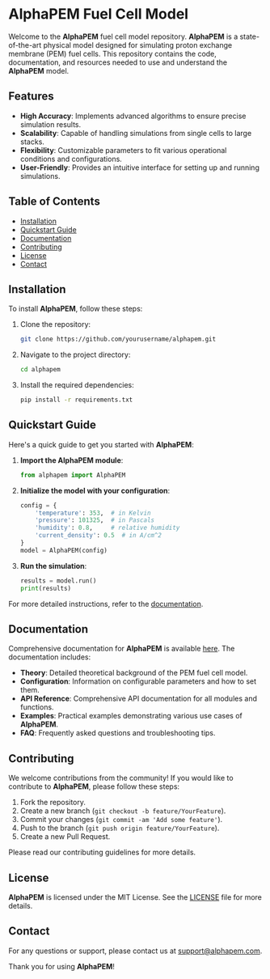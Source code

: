 # AlphaPEM Fuel Cell Model

Welcome to the **AlphaPEM** fuel cell model repository. **AlphaPEM** is a state-of-the-art physical model designed for simulating proton exchange membrane (PEM) fuel cells. This repository contains the code, documentation, and resources needed to use and understand the **AlphaPEM** model.

## Features

- **High Accuracy**: Implements advanced algorithms to ensure precise simulation results.
- **Scalability**: Capable of handling simulations from single cells to large stacks.
- **Flexibility**: Customizable parameters to fit various operational conditions and configurations.
- **User-Friendly**: Provides an intuitive interface for setting up and running simulations.

## Table of Contents

- [Installation](#installation)
- [Quickstart Guide](#quickstart-guide)
- [Documentation](#documentation)
- [Contributing](#contributing)
- [License](#license)
- [Contact](#contact)

## Installation

To install **AlphaPEM**, follow these steps:

1. Clone the repository:

    ```sh
    git clone https://github.com/yourusername/alphapem.git
    ```

2. Navigate to the project directory:

    ```sh
    cd alphapem
    ```

3. Install the required dependencies:

    ```sh
    pip install -r requirements.txt
    ```

## Quickstart Guide

Here's a quick guide to get you started with **AlphaPEM**:

1. **Import the AlphaPEM module**:

    ```python
    from alphapem import AlphaPEM
    ```

2. **Initialize the model with your configuration**:

    ```python
    config = {
        'temperature': 353,  # in Kelvin
        'pressure': 101325,  # in Pascals
        'humidity': 0.8,     # relative humidity
        'current_density': 0.5  # in A/cm^2
    }
    model = AlphaPEM(config)
    ```

3. **Run the simulation**:

    ```python
    results = model.run()
    print(results)
    ```

For more detailed instructions, refer to the [documentation](#documentation).

## Documentation

Comprehensive documentation for **AlphaPEM** is available [here](https://yourusername.github.io/alphapem/). The documentation includes:

- **Theory**: Detailed theoretical background of the PEM fuel cell model.
- **Configuration**: Information on configurable parameters and how to set them.
- **API Reference**: Comprehensive API documentation for all modules and functions.
- **Examples**: Practical examples demonstrating various use cases of **AlphaPEM**.
- **FAQ**: Frequently asked questions and troubleshooting tips.

## Contributing

We welcome contributions from the community! If you would like to contribute to **AlphaPEM**, please follow these steps:

1. Fork the repository.
2. Create a new branch (`git checkout -b feature/YourFeature`).
3. Commit your changes (`git commit -am 'Add some feature'`).
4. Push to the branch (`git push origin feature/YourFeature`).
5. Create a new Pull Request.

Please read our contributing guidelines for more details.

## License

**AlphaPEM** is licensed under the MIT License. See the [LICENSE](LICENSE) file for more details.

## Contact

For any questions or support, please contact us at [support@alphapem.com](mailto:support@alphapem.com).

Thank you for using **AlphaPEM**!

